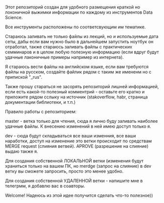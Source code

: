 Этот репозиторий создан для удобного размещения краткой но локоничной выжимки информации по каждому из инструментов Data Science.

Все инструменты расположены по соответсвующим им тематике.

Стараюсь заливать не только файлы из лекций, но и используемые дата сеты, дабы если вам нужно было в дальнейшем запустить ноутбук он отработал, также стараюсь заливать файлы с практических семминаров и в целом любую полезную информацию (если вдруг будут удачные лаконичные примеры например из интернета).

Я стараюсь вести файлы на английском языке, если вам требуются файлы на русском, создайте файлик рядом с таким же имененм но с припиской "_rus".

Также прошу стараться не засорять репозиторий лишней информацией, если есть какой-то полезный комментрий - оставьте его кратко и приложите рядом сслыку на источник (stakoverflow, habr, страница документации библиотеки, и т.п.)



Правило работы с репозиторием:

  master - ветка только для чтения, сюда я лично буду заливать наиболее удачные файлы. К внесению изменений в ней имею доступ только я.
  
  dev - сюда будут складываться все ваши изменния, все ваши наработки, доступ на изменение это ветки происходит по средствам MERGE request (слияния ветвей). APROVE (разрешение на слияние) выдаю также я.

  Для создания собственной ЛОКАЛЬНОЙ ветки (изменения будут храниться только на вашем ПК, но merdge (запрос на слияние) в dev ветку вы сможете запросить, просто это менее удобно.
  
  Для создания собственной УДАЛЕННОЙ ветки - напишите мне в телегрмм, я добавлю вас в соавторы.

Welcome! 
Надеюсь из этой идее получится сделать что-то полезное))
  

